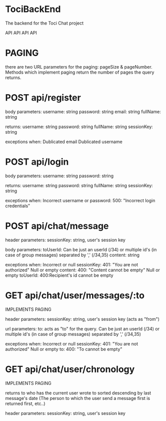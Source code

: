 # TociBackEnd
The backend for the Toci Chat project

API API API API
# PAGING

there are two URL parameters for the paging: pageSize & pageNumber. Methods which
implement paging return the number of pages the query returns.

# POST api/register

body parameters:
username: string
password: string
email: string
fullName: string

returns:
username: string
password: string
fullName: string
sessionKey: string

exceptions when:
Dublicated email
Dublicated username


# POST api/login

body parameters:
username: string
password: string

returns:
username: string
password: string
fullName: string
sessionKey: string

exceptions when:
Incorrect username or password: 500: "Incorrect login credentials"


# POST api/chat/message

header parameters:
sessionKey: string, user's session key

body parameters:
toUserId: Can be just an userId (/34) or multiple id's (in case of group messages) separated by ',' (/34,35)
content: string

exceptions when:
Incorrect or null sessionKey: 401: "You are not authorized"
Null or empty content: 400: "Content cannot be empty"
Null or empty toUserId: 400:Recipient's id cannot be empty


# GET api/chat/user/messages/:to
IMPLEMENTS PAGING

header parameters:
sessionKey: string, user's session key (acts as "from")

url parameters:
to: acts as "to" for the query. Can be just an userId (/34) or multiple id's (in case of group messages) separated by ',' (/34,35)

exceptions when:
Incorrect or null sessionKey: 401: "You are not authorized"
Null or empty to: 400: "To cannot be empty"


# GET api/chat/user/chronology
IMPLEMENTS PAGING

returns to who has the current user wrote to sorted descending by last message's date (The person to which the user send a message first
is returned first, etc..)

header parameters:
sessionKey: string, user's session key